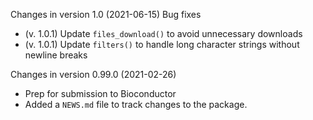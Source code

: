 Changes in version 1.0 (2021-06-15)
Bug fixes
+ (v. 1.0.1) Update `files_download()` to avoid unnecessary downloads
+ (v. 1.0.1) Update `filters()` to handle long character strings without
newline breaks

Changes in version 0.99.0 (2021-02-26)
+ Prep for submission to Bioconductor
+ Added a `NEWS.md` file to track changes to the package.
